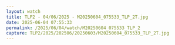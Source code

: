 ```yaml
---
layout: watch
title: TLP2 - 04/06/2025 - M20250604_075533_TLP_2T.jpg
date: 2025-06-04 07:55:33
permalink: /2025/06/04/watch/M20250604_075533_TLP_2
capture: TLP2/2025/202506/20250603/M20250604_075533_TLP_2T.jpg
---
```

